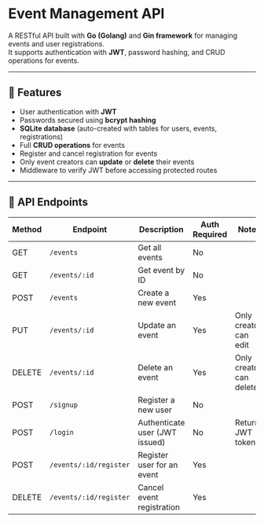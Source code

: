 # Event Management API

A RESTful API built with **Go (Golang)** and **Gin framework** for managing events and user registrations.  
It supports authentication with **JWT**, password hashing, and CRUD operations for events.

---

## 🚀 Features

- User authentication with **JWT**
- Passwords secured using **bcrypt hashing**
- **SQLite database** (auto-created with tables for users, events, registrations)
- Full **CRUD operations** for events
- Register and cancel registration for events
- Only event creators can **update** or **delete** their events
- Middleware to verify JWT before accessing protected routes

---

## 🔑 API Endpoints

| Method | Endpoint                  | Description                     | Auth Required | Notes                  |
|--------|---------------------------|---------------------------------|---------------|------------------------|
| GET    | `/events`                 | Get all events                  | No            |                        |
| GET    | `/events/:id`             | Get event by ID                 | No            |                        |
| POST   | `/events`                 | Create a new event              | Yes           |                        |
| PUT    | `/events/:id`             | Update an event                 | Yes           | Only creator can edit  |
| DELETE | `/events/:id`             | Delete an event                 | Yes           | Only creator can delete|
| POST   | `/signup`                 | Register a new user             | No            |                        |
| POST   | `/login`                  | Authenticate user (JWT issued)  | No            | Returns JWT token      |
| POST   | `/events/:id/register`    | Register user for an event      | Yes           |                        |
| DELETE | `/events/:id/register`    | Cancel event registration       | Yes           |                        |
